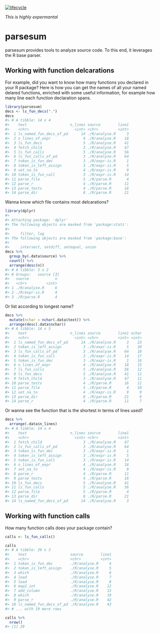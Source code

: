 
<!-- README.md is generated from README.Rmd. Please edit that file -->

[![lifecycle](https://img.shields.io/badge/lifecycle-experimental-orange.svg)](https://www.tidyverse.org/lifecycle/#experimental)

*This is highly expermantal*

# parsesum

parsesum provides tools to analyze source code. To this end, it
leverages the R base parser.

## Working with function delcarations

For example, did you want to know how many functions you declared in
your R package? Here is how you can get the names of all your named
delared functions, enriched with some useful information, for example
how many line each function declaration spans.

``` r
library(parsesum)
decs <- ls_fun_decs(".")
decs
#> # A tibble: 14 x 4
#>    text                    n_lines source        line1
#>    <chr>                     <int> <chr>         <int>
#>  1 ls_named_fun_decs_of_pd      14 ./R/analyse.R     3
#>  2 n_lines_of_expr               4 ./R/analyse.R    18
#>  3 ls_fun_decs                   5 ./R/analyse.R    41
#>  4 fetch_child                   3 ./R/analyse.R    47
#>  5 ls_fun_calls                  5 ./R/analyse.R    56
#>  6 ls_fun_calls_of_pd            3 ./R/analyse.R    64
#>  7 token_is_fun_dec              3 ./R/expr-is.R     1
#>  8 token_is_left_assign          3 ./R/expr-is.R     5
#>  9 set_na_to                     4 ./R/expr-is.R     9
#> 10 token_is_fun_call             3 ./R/expr-is.R    14
#> 11 parse_file                    5 ./R/parse.R       4
#> 12 parse_r                       4 ./R/parse.R      11
#> 13 parse_tests                   4 ./R/parse.R      16
#> 14 parse_dir                     8 ./R/parse.R      21
```

Wanna know which file contains most delcarations?

``` r
library(dplyr)
#> 
#> Attaching package: 'dplyr'
#> The following objects are masked from 'package:stats':
#> 
#>     filter, lag
#> The following objects are masked from 'package:base':
#> 
#>     intersect, setdiff, setequal, union
decs %>%
  group_by(.data$source) %>%
  count() %>%
  arrange(desc(n))
#> # A tibble: 3 x 2
#> # Groups:   source [3]
#>   source            n
#>   <chr>         <int>
#> 1 ./R/analyse.R     6
#> 2 ./R/expr-is.R     4
#> 3 ./R/parse.R       4
```

Or list according to longest name?

``` r
decs %>%
  mutate(nchar = nchar(.data$text)) %>%
  arrange(desc(.data$nchar))
#> # A tibble: 14 x 5
#>    text                    n_lines source        line1 nchar
#>    <chr>                     <int> <chr>         <int> <int>
#>  1 ls_named_fun_decs_of_pd      14 ./R/analyse.R     3    23
#>  2 token_is_left_assign          3 ./R/expr-is.R     5    20
#>  3 ls_fun_calls_of_pd            3 ./R/analyse.R    64    18
#>  4 token_is_fun_call             3 ./R/expr-is.R    14    17
#>  5 token_is_fun_dec              3 ./R/expr-is.R     1    16
#>  6 n_lines_of_expr               4 ./R/analyse.R    18    15
#>  7 ls_fun_calls                  5 ./R/analyse.R    56    12
#>  8 ls_fun_decs                   5 ./R/analyse.R    41    11
#>  9 fetch_child                   3 ./R/analyse.R    47    11
#> 10 parse_tests                   4 ./R/parse.R      16    11
#> 11 parse_file                    5 ./R/parse.R       4    10
#> 12 set_na_to                     4 ./R/expr-is.R     9     9
#> 13 parse_dir                     8 ./R/parse.R      21     9
#> 14 parse_r                       4 ./R/parse.R      11     7
```

Or wanna see the function that is the shortest in terms of lines used?

``` r
decs %>%
  arrange(.data$n_lines)
#> # A tibble: 14 x 4
#>    text                    n_lines source        line1
#>    <chr>                     <int> <chr>         <int>
#>  1 fetch_child                   3 ./R/analyse.R    47
#>  2 ls_fun_calls_of_pd            3 ./R/analyse.R    64
#>  3 token_is_fun_dec              3 ./R/expr-is.R     1
#>  4 token_is_left_assign          3 ./R/expr-is.R     5
#>  5 token_is_fun_call             3 ./R/expr-is.R    14
#>  6 n_lines_of_expr               4 ./R/analyse.R    18
#>  7 set_na_to                     4 ./R/expr-is.R     9
#>  8 parse_r                       4 ./R/parse.R      11
#>  9 parse_tests                   4 ./R/parse.R      16
#> 10 ls_fun_decs                   5 ./R/analyse.R    41
#> 11 ls_fun_calls                  5 ./R/analyse.R    56
#> 12 parse_file                    5 ./R/parse.R       4
#> 13 parse_dir                     8 ./R/parse.R      21
#> 14 ls_named_fun_decs_of_pd      14 ./R/analyse.R     3
```

## Working with function calls

How many function calls does your package contain?

``` r
calls <- ls_fun_calls() 

calls
#> # A tibble: 29 x 3
#>    text                    source        line1
#>    <chr>                   <chr>         <int>
#>  1 token_is_fun_dec        ./R/analyse.R     4
#>  2 token_is_left_assign    ./R/analyse.R     5
#>  3 which                   ./R/analyse.R     6
#>  4 lead                    ./R/analyse.R     7
#>  5 lead                    ./R/analyse.R     8
#>  6 map2_int                ./R/analyse.R    12
#>  7 add_column              ./R/analyse.R    15
#>  8 which                   ./R/analyse.R    19
#>  9 parse_r                 ./R/analyse.R    42
#> 10 ls_named_fun_decs_of_pd ./R/analyse.R    43
#> # ... with 19 more rows

calls %>%
  nrow()
#> [1] 29
```
